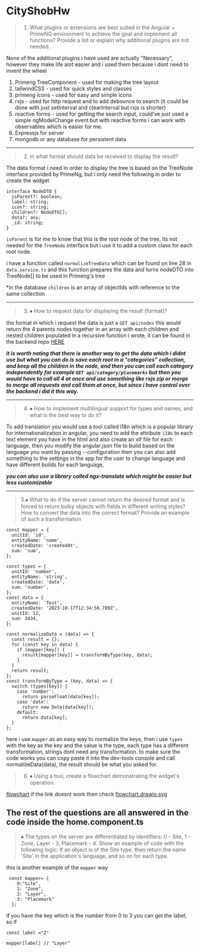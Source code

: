 # CityShobHw

>1.	What plugins or extensions are best suited in the Angular + PrimeNG environment to achieve the goal and implement all functions? Provide a list or explain why additional plugins are not needed.


None of the additional plugins i have used are actually "Necessary", however they make life alot easier and i used them because i dont need to invent the wheel
 
 1. Primeng TreeComponent - used for making the tree layout
 2. tailwindCSS - used for quick styles and classes
 3. primeng icons - used for easy and simple icons
 4. rxjs - used for http request and to add debounce to search (it could be done with just setInterval and clearInterval but rxjs is shorter)
 5. reactive forms - used for getting the search input, could've just used a simple ngModelChange event but with reactive forms i can work with observables which is easier for me.
 6. Expressjs for server
 7. mongodb or any database for persistent data
 ---
>2.	In what format should data be received to display the result?

The data format i need in order to display the tree is based on the TreeNode interface provided by PrimeNg, but i only need the following in order to create the widget 
```
interface NodeDTO {
  isParent?: boolean;
  label: string;
  icon?: string;
  children?: NodeDTO[];
  data?: any;
  _id: string;
}
```

`isParent` is for me to know that this is the root node of the tree, its not needed for the `TreeNode` interface but i use it to add a custom class for each root node.

i have a function called `normalizeTreeData` which can be found on line 28 in `data.service.ts` and this function prepares the data and turns nodeDTO into TreeNode[] to be used in Primeng's tree

*in the database `children` is an array of objectIds with reference to the same collection

---
>3. ⦁	How to request data for displaying the result (format)?

the format in which i request the data is just a `GET api/nodes` this would return the 4 parents nodes together in an array with each children and nested children populated in a recursive function i wrote, it can be found in the backend repo [HERE](https://github.com/taha3rar/city-shob-backend-hw)

***it is worth noting that there is another way to get the data which i didnt use but what you can do is save each root in a "categories" collection, and keep all the children in the node, and then you can call each category independently for example `GET api/category/placemarks` but then you would have to call all 4 at once and use something like rxjs zip or merge to merge all requests and call them at once, but since i have control over the backend i did it this way.***

---
>4. ⦁	How to implement multilingual support for types and names, and what is the best way to do it?

To add translation you would use a tool called i18n which is a popular library for internationalization in angular, you need to add the attribute `i18n` to each text element you have in the html and also create an xlf file for each language, then you modify the angular.json file to build based on the language you want by passing --configuration then you can also add something to the settings in the app for the user to change language and have different builds for each language,

***you can also use a library called ngx-translate which might be easier but less customizable***

---

>5.⦁	What to do if the server cannot return the desired format and is forced to return bulky objects with fields in different writing styles? How to convert the data into the correct format? Provide an example of such a transformation

```
const mapper = {
  unitId: 'id',
  entityName: 'name',
  createdDate: 'createdAt',
  sum: 'sum',
};

const types = {
  unitId: 'number',
  entityName: 'string',
  createdDate: 'date',
  sum: 'number',
};
const data = {
  entityName: 'Test',
  createdDate: '2023-10-17T12:34:56.789Z',
  unitId: 12,
  sum: 3434,
};

const normalizeData = (data) => {
  const result = {};
  for (const key in data) {
    if (mapper[key]) {
      result[mapper[key]] = transformByType(key, data);
    }
  }
  return result;
};
const transformByType = (key, data) => {
  switch (types[key]) {
    case 'number':
      return parseFloat(data[key]);
    case 'date':
      return new Date(data[key]);
    default:
      return data[key];
  }
};
```
here i use `mapper` as an easy way to normalize the keys, then i use `types` with the key as the key and the value is the type, each type has a different transformation, strings dont need any transformation.
to make sure the code works you can copy paste it into the dev-tools console and call normalizeData(data), the result should be what you asked for.

>6. ⦁	Using a tool, create a flowchart demonstrating the widget's operation.

[flowchart](https://viewer.diagrams.net/index.html?tags=%7B%7D&highlight=0000ff&edit=_blank&layers=1&nav=1&title=flowchart.drawio#R7Vxtb9s2EP41xrIPDfRu%2B2PiJtmAruviAsU%2BFbREW2wkUqPo2OmvH18lW7RjpbUteVgQwNaJksiHx7vnjicP%2FEm%2BfqCgSP8gCcwGnpOsB%2F77ged5zjDgH0LyoiTDIFKCBUWJErm1YIq%2BQy10tHSJElhuNWSEZAwV28KYYAxjtiUDlJLVdrM5ybafWoAFtATTGGS29AtKWKqkI29Yy3%2BDaJGaJ7vRWJ3JgWmsR1KmICGrDZF%2FN%2FAnlBCmvuXrCcwEeAYXdd39nrNVxyjErM0Fq3ee%2B3kMp7f3X%2F95RH%2BNH26%2BR%2B98dZdnkC31gKcMUKZ7zF4MDJQscQLFndyBf7tKEYPTAsTi7IpPPJelLM%2F0abtnurPPkDK43hDpnj5AkkNGX3gTfTbQoGmtCfXhqp4C1%2BCabsAfaRnQs76oblwDw79obN6AU2DhZEEEcXIjFI4fxRkoSxRvo1JD6LyGEUy2FNJGaAODcAcERkZhBhh63lbjXbjoJ3wiiPekmoDx%2BHq0NQWu28C2JEsaQ33Zpt4dvNO4cSeucQvIrDvJiaoG%2FuNzF1pzdw9ZnAqjBBgYeFHGobudUf5tIb493H0WnSsQfxomwvr0bDVUAHa2HEaHl0PJKHmqbKa3jQm3hYVol68Xwm1czzOyilNueK4BxoRxxSX4q7gGZGiBecMMzsXUZGAGs0%2BkRKIBF1M11ttC6A6kd88c4%2FJ4uLtRA%2FihDfyuNeg6pwLeHbYwRNyCTPUhoSwlC4JBdldLG6aobvOBkEKj9w0y9qLdMVgy0lKnlVF4ZQDaO6ol%2F9pAo5bmsLWd%2ByncxxbsHwnNuXZygIwd4cREMAwkbB%2FC4jgVJz9TCD9yM9K5Fak4ldHmoGszYjq0pc1NczxdxjEsbSPMRy1OKzszIRmhXI4JFgo%2BR1nWEDUsiYANcZp3o8U5ShK5Nko%2BBQgvPshm74Na8qgBESLCLxc2ix%2Bm%2FEKIjQ2SCIW3%2FJ8PbeJch4OQ93XCj936mP%2BL5pRNCObdB0hOKQQlW8GSyfXJTSCYyZE6Z9ENNzysG6MdquGfTDVcSzXuAcr%2B14KTakHD31UrvzMtsHn3NOWAc7%2FAqTbtnUn1Ojep3i6TekkEwTj%2Bwwxh3CuG4Nlhxn8UeC84NvDyUh48g5eNBtqS7o1Qw9Fucr4vDm22953GnKsOHDX09C%2BdrrdWCr9ffN30ewP4R8hBpGIsnJBbs3DAV2w7liN4jqB%2FZNyOcX7HPNA2QQ5nU0ziNxPDyFDJIOaEyMQ96jLP4WE8XoiciYqBSgioyLX0DO6KxnTnqC%2FdNBg3cNhf9Ms0eLtyuSronBPpMOoZiP5ZEnPiXSkxvOENxsVaQmdOm1B1kqH4iZ8nWC4E%2BEzlNxSLD%2FUI3mX1FHWFNeUmM8YDggJ%2BJ2IktwWkiI8d0k35p1p4iOjO0RqarZWTrK7I7Xo1%2BZdOe73W7KtntNd2tHfrAuCEy7DMejnqIAdP4gCxX4RvmIH4aSHhFitFxuhcKD1IBHKhv3hWFrsWyLk9x6h73W6z%2BdRr3W6b9PX9fum2zYiMGS%2B5irfxFKM9niLe9BSEpZJYyb1gw0%2F16qm8hnpib7yGSaTFEKu7HWGpuU73a83eEOfWKQNFKaZEJfTjJRWDzETPobR1MKnMHDTGT7UVWUd%2BhZht2UjMd8cGzfW6R3nXwroki%2Ba3DotHvbJovu2tTYDmXCWUFAlZ4V97YF6OSUp7E2EH9p7Ghan9qKXaG6j7ovZ2vQIpoHC9RuelwQbC%2B6agrKx3DmQOI2g6ZQeDfEdZSGfUtD8abodhcUpIqfJEyhmSucI310FBDXeVYfrz44e%2FB3XuSLEkPT%2B9yN7VTKU%2F0HstjMtxStQOL%2F%2B2OwTnqWXbt1Pw5lK2YWN%2F1A8bN9pTyfazWxvmOfv6FY1fbX%2BavY2gRRFYr71Z0DaBGQx75c0COx%2BgLOWVKIbohr0dwaYOnYYSe12b1ND2Zhem4cO2Gt6vpGJg7418AbKubi4ThaHj5II2gLniCxBImvAEX1QdkGIUeGBtWony0YEJ1UXV3rVgctaknruMZNw71Q%2FsCL1UhTcVKaOwXGZssCfxseBKgntD19zeARy2iQXPRNdCr%2BXq74auWSyrNV1rkPSwWad2IroW%2Bm%2Bja%2BE5SlFCO%2FVzWc7MaOlhdQ6P7cx%2BSCtGw7dpxYH2J9IKO2p8hKUq%2BLgiKkMCFhfLKa2V5nRu9%2B0ywWXBmUi9vaDRN2mSgXy3kQGEJY%2B5ymVKSvXfc7gjK9aVD1bn9DjEG4dkmQn5DKqjla7XkXddpSSD2kPbE3xuCjRqzFTQ9h2n0clmqk2Bzrk8dNtthLO9HBhFW9Pl%2FaiPtm%2FlN2f0xK8HmqV%2BuY6xbVY%2B7FeUF108I2kLfHR0RvJzls3O3N2C%2BAkKH9J0AynJZ8vyLC4gFKbAqf%2B23xr2W76RdDJ%2FENlU6cLUtW0ZTtT2VfQzqaudi3iAMvEgr9VQqL257t%2FV9l%2FV4rDz2ovo0qvJorakKepXNVlkZ3wKUiwzxf2VLnNmjgTLj1OUJVQk0JrVkM23Y3uu71Hnv9wR2RVdFJYFkQHTCskoyhNhobOZvgR1sO8538oelG29jvOw85%2BEiOzAdqJ%2Fk0e%2FIZITvBCfqiYeoz78ysy1s%2Fk3CrdADfzTgcoP65%2F%2BUaFM%2FQNK%2Ft2%2F)
if the link doesnt work then check [flowchart.drawio.svg](https://github.com/taha3rar/Home-project-CS/blob/master/src/assets/flowchart.drawio.svg)



## The rest of the questions are all answered in the code inside the home.component.ts


>⦁	The types on the server are differentiated by identifiers: 0 - Site, 1 - Zone, Layer - 3, Placemark - 4. Show an example of code with the following logic: If an object is of the Site type, then return the name 'Site' in the application's language, and so on for each type.

this is another example of the `mapper` way 

```
 const mapper= {
    0:"Site",
    1: "Zone",
    2: "Layer",
    3: "Placemark"
  };
```
if you have the key which is the number from 0 to 3 you can get the label, so if

```
const label ="2"

mapper[label] // "Layer"
```
